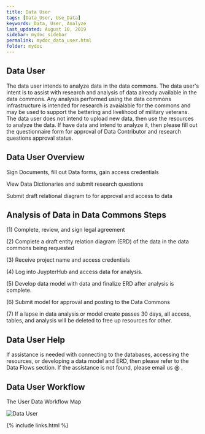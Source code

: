 ```yaml
---
title: Data User 
tags: [Data_User, Use_Data]
keywords: Data, User, Analyze
last_updated: August 10, 2019
sidebar: mydoc_sidebar
permalink: mydoc_data_user.html
folder: mydoc
---
```


## Data User
The data user intends to analyze data in the data commons. The data user's intent is to assist with research and analysis of data already available in the data commons. Any analysis performed using the data commons infrastructure is intended for research is avaialable for the commons and may be used to support the bettering and livelihood of military veterans.  The data user does not intend to upload new data, then use the resources to analyze the data. If have data and intend to analyze it, then please fill out the questionnaire form for approval of Data Contributor and research questions approval status.    

## Data User Overview

Sign Documents, fill out Data forms, gain access credentials

View Data Dictionaries and submit research questions
 
Submit draft relational diagram to <email> for approval and access to data

## Analysis of Data in Data Commons Steps

(1) Complete, review, and sign legal agreement 

(2) Complete a draft entity relation diagram (ERD) of the data in the data commons being requested

(3) Receive project name and access credentials

(4) Log into JuypterHub and access data for analysis. 

(5) Develop data model with data and finalize ERD after analysis is complete. 

(6) Submit model for approval and posting to the Data Commons

(7) If a lapse in data analysis or model create passes 30 days, all access, tables, and analysis will be deleted to free up resources for other. 

## Data User Help
If assistance is needed with connecting to the databases, accessing the resources, or developing a data model and ERD, then please refer to the Data Flows section.  If the assistance is not found, please email us @ <enter e-mail>.

## Data User Workflow 
The User Data Workflow Map

![Data User](/data-commons/images/DataUser.jpeg)

{% include links.html %}
